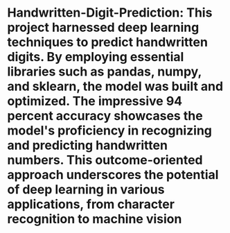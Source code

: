 # Handwritten-Digit-Prediction:  This project harnessed deep learning techniques to predict handwritten digits. By employing essential libraries such as pandas, numpy, and sklearn, the model was built and optimized. The impressive 94 percent accuracy showcases the model's proficiency in recognizing and predicting handwritten numbers. This outcome-oriented approach underscores the potential of deep learning in various applications, from character recognition to machine vision
